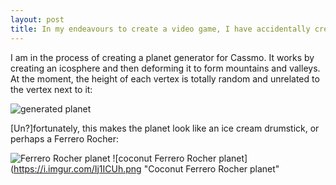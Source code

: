 ```yaml
---
layout: post
title: In my endeavours to create a video game, I have accidentally created a Ferrero Rocher generator.
---
```


I am in the process of creating a planet generator for Cassmo. It works by creating an icosphere and then deforming it to form mountains and valleys. At the moment, the height of each vertex is totally random and unrelated to the vertex next to it:

![generated planet](https://i.imgur.com/uO7VZZJ.png)

[Un?]fortunately, this makes the planet look like an ice cream drumstick, or perhaps a Ferrero Rocher:

![Ferrero Rocher planet](https://i.imgur.com/IAkqyrT.png "Ferrero Rocher planet")
![coconut Ferrero Rocher planet](https://i.imgur.com/Ij1ICUh.png "Coconut Ferrero Rocher planet"
